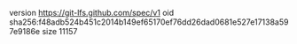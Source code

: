 version https://git-lfs.github.com/spec/v1
oid sha256:f48adb524b451c2014b149ef65170ef76dd26dad0681e527e17138a597e9186e
size 11157
